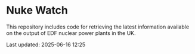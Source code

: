 # Nuke Watch

This repository includes code for retrieving the latest information available on the output of EDF nuclear power plants in the UK.

Last updated: 2025-06-16 12:25